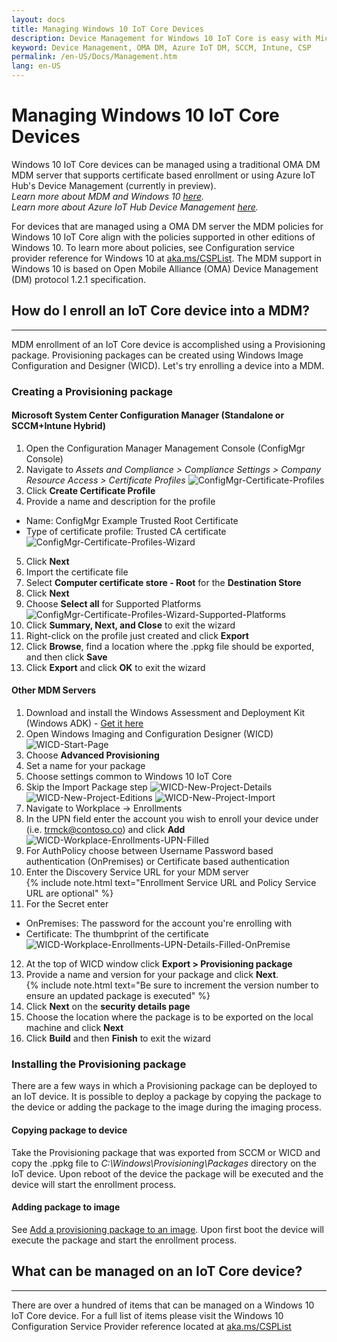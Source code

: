 ```yaml
---
layout: docs
title: Managing Windows 10 IoT Core Devices
description: Device Management for Windows 10 IoT Core is easy with Microsoft. Learn how the Universal Windows Platform makes it easy to use your favorite tools to also manage your IoT devices.
keyword: Device Management, OMA DM, Azure IoT DM, SCCM, Intune, CSP
permalink: /en-US/Docs/Management.htm
lang: en-US
---
```


# Managing Windows 10 IoT Core Devices

Windows 10 IoT Core devices can be managed using a traditional OMA DM MDM server that supports certificate based enrollment or using Azure IoT Hub's Device Management (currently in preview).  
 _Learn more about MDM and Windows 10 <a href="https://msdn.microsoft.com/library/windows/hardware/dn914769(v=vs.85).aspx" target="_blank">here</a>._  
 _Learn more about Azure IoT Hub Device Management <a href="https://azure.microsoft.com/en-us/documentation/articles/iot-hub-device-management-overview/" target="_blank">here</a>._  

For devices that are managed using a OMA DM server the MDM policies for Windows 10 IoT Core align with the policies supported in other editions of Windows 10. To learn more about policies, see Configuration service provider reference for Windows 10 at <a href="https://aka.ms/csplist" target="_blank">aka.ms/CSPList</a>. The MDM support in Windows 10 is based on Open Mobile Alliance (OMA) Device Management (DM) protocol 1.2.1 specification.

## How do I enroll an IoT Core device into a MDM?
___
MDM enrollment of an IoT Core device is accomplished using a Provisioning package. Provisioning packages can be created using Windows Image Configuration and Designer (WICD). Let's try enrolling a device into a MDM.

### Creating a Provisioning package

#### Microsoft System Center Configuration Manager (Standalone or SCCM+Intune Hybrid)

1. Open the Configuration Manager Management Console (ConfigMgr Console)
2. Navigate to _Assets and Compliance > Compliance Settings > Company Resource Access > Certificate Profiles_
![ConfigMgr-Certificate-Profiles]
3. Click **Create Certificate Profile**
4. Provide a name and description for the profile
- Name: ConfigMgr Example Trusted Root Certificate
- Type of certificate profile: Trusted CA certificate  
![ConfigMgr-Certificate-Profiles-Wizard]
5. Click **Next**
6. Import the certificate file
7. Select **Computer certificate store - Root** for the **Destination Store**
8. Click **Next**
9. Choose **Select all** for Supported Platforms
![ConfigMgr-Certificate-Profiles-Wizard-Supported-Platforms]
10. Click **Summary, Next, and Close** to exit the wizard
11. Right-click on the profile just created and click **Export**
12. Click **Browse**, find a location where the .ppkg file should be exported, and then click **Save**
13. Click **Export** and click **OK** to exit the wizard

#### Other MDM Servers
1. Download and install the Windows Assessment and Deployment Kit (Windows ADK) - <a href="https://developer.microsoft.com/en-us/windows/hardware/windows-assessment-deployment-kit" target="_blank">Get it here</a>
2. Open Windows Imaging and Configuration Designer (WICD)
![WICD-Start-Page]
3. Choose **Advanced Provisioning**
4. Set a name for your package
5. Choose settings common to Windows 10 IoT Core
6. Skip the Import Package step
![WICD-New-Project-Details] ![WICD-New-Project-Editions] ![WICD-New-Project-Import]
7. Navigate to Workplace -> Enrollments
8. In the UPN field enter the account you wish to enroll your device under (i.e. trmck@contoso.co) and click **Add**
![WICD-Workplace-Enrollments-UPN-Filled]
9. For AuthPolicy choose between Username Password based authentication (OnPremises) or Certificate based authentication
10. Enter the Discovery Service URL for your MDM server   
{% include note.html text="Enrollment Service URL and Policy Service URL are optional" %}
11. For the Secret enter  
- OnPremises: The password for the account you're enrolling with  
- Certificate: The thumbprint of the certificate
![WICD-Workplace-Enrollments-UPN-Details-Filled-OnPremise]  
12. At the top of WICD window click **Export > Provisioning package**
13. Provide a name and version for your package and click **Next**.   
{% include note.html text="Be sure to increment the version number to ensure an updated package is executed" %}
14. Click **Next** on the **security details page**
15. Choose the location where the package is to be exported on the local machine and click **Next**
16. Click **Build** and then **Finish** to exit the wizard

### Installing the Provisioning package
There are a few ways in which a Provisioning package can be deployed to an IoT device. It is possible to deploy a package by copying the package to the device or adding the package to the image during the imaging process.
#### Copying package to device
Take the Provisioning package that was exported from SCCM or WICD and copy the .ppkg file to _C:\Windows\Provisioning\Packages_ directory on the IoT device. Upon reboot of the device the package will be executed and the device will start the enrollment process.
#### Adding package to image
See [Add a provisioning package to an image](https://msdn.microsoft.com/en-us/windows/hardware/commercialize/manufacture/iot/add-a-provisioning-package-to-an-image). Upon first boot the device will execute the package and start the enrollment process.
## What can be managed on an IoT Core device?
___
There are over a hundred of items that can be managed on a Windows 10 IoT Core device. For a full list of items please visit the Windows 10 Configuration Service Provider reference located at <a href="https://aka.ms/CSPList" target="_blank">aka.ms/CSPList</a>

[ConfigMgr-Certificate-Profiles]: /content/Resources/images/Management/ConfigMgr-Certificate-Profiles.PNG "SCCM Certificate Profiles"
[ConfigMgr-Certificate-Profiles-Wizard]: /content/Resources/images/Management/ConfigMgr-Certificate-Profiles-Wizard.PNG "Create Certificate Profile Wizard"
[ConfigMgr-Certificate-Profiles-Wizard-Supported-Platforms]: /content/Resources/images/Management/ConfigMgr-Certificate-Profiles-Wizard-Supported-Platforms.PNG "Create Certificate Profile Wizard - Supported Platforms"
[WICD-Start-Page]: /content/Resources/images/Management/WICD-Start-Page.PNG "Windows Imaging and Configuration Designer (WICD)"
[WICD-New-Project-Details]: /content/Resources/images/Management/WICD-Advanced-Provisioning-New-Project-Details.PNG "WICD New Project Details"
[WICD-New-Project-Editions]: /content/Resources/images/Management/WICD-Advanced-Provisioning-New-Project-Editions.PNG "WICD New Project Edition Settings"
[WICD-New-Project-Import]: /content/Resources/images/Management/WICD-Advanced-Provisioning-New-Project-Import.PNG "Figure 2"
[WICD-Workplace-Enrollments-UPN]: /content/Resources/images/Management/WICD-Workplace-Enrollments-UPN.PNG "Workplace Enrollments"
[WICD-Workplace-Enrollments-UPN-Filled]: /content/Resources/images/Management/WICD-Workplace-Enrollments-UPN-Filled.PNG "Figure 2"
[WICD-Workplace-Enrollments-UPN-Details-Filled-OnPremise]: /content/Resources/images/Management/WICD-Workplace-Enrollments-UPN-Details-Filled-Premise.PNG "Figure 2"

<!--/content/Resources/images/Management/.PNG "Caption"-->

